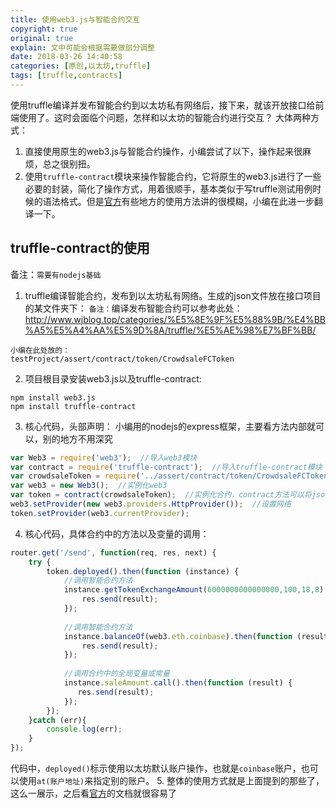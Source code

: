 ```yaml
---
title: 使用web3.js与智能合约交互
copyright: true
original: true
explain: 文中可能会根据需要做部分调整
date: 2018-03-26 14:40:58
categories: [原创,以太坊,truffle]
tags: [truffle,contracts]
---
```

使用truffle编译并发布智能合约到以太坊私有网络后，接下来，就该开放接口给前端使用了。这时会面临个问题，怎样和以太坊的智能合约进行交互？
大体两种方式：
1. 直接使用原生的web3.js与智能合约操作，小编尝试了以下，操作起来很麻烦，总之很别扭。
2. 使用`truffle-contract`模块来操作智能合约，它将原生的web3.js进行了一些必要的封装，简化了操作方式，用着很顺手，基本类似于写truffle测试用例时候的语法格式。但是[官方](https://github.com/trufflesuite/truffle-contract)有些地方的使用方法讲的很模糊，小编在此进一步翻译一下。
## truffle-contract的使用
备注：`需要有nodejs基础`
1. truffle编译智能合约，发布到以太坊私有网络。生成的json文件放在接口项目的某文件夹下：
`备注：`编译发布智能合约可以参考此处：http://www.wjblog.top/categories/%E5%8E%9F%E5%88%9B/%E4%BB%A5%E5%A4%AA%E5%9D%8A/truffle/%E5%AE%98%E7%BF%BB/
```
小编在此处放的：
testProject/assert/contract/token/CrowdsaleFCToken
```
2. 项目根目录安装web3.js以及truffle-contract:
```
npm install web3.js
npm install truffle-contract
```
3. 核心代码，头部声明：
小编用的nodejs的express框架，主要看方法内部就可以，别的地方不用深究
```js
var Web3 = require('web3');  //导入web3模块
var contract = require('truffle-contract');  //导入truffle-contract模块
var crowdsaleToken = require('../assert/contract/token/CrowdsaleFCToken') //导入（json文件）指定的已经发布到以太坊私有网络中的合约，该合约应该位于第1步提到的地方。
var web3 = new Web3();  //实例化web3
var token = contract(crowdsaleToken);  //实例化合约，contract方法可以将json解析，并将最终合约文件信息返回
web3.setProvider(new web3.providers.HttpProvider());  //设置网络
token.setProvider(web3.currentProvider);
```
4. 核心代码，具体合约中的方法以及变量的调用：
```js
router.get('/send', function(req, res, next) {
    try {
        token.deployed().then(function (instance) {
            //调用智能合约方法
            instance.getTokenExchangeAmount(6000000000000000,100,18,8).then(function (result) {
                res.send(result);
            });
            
            //调用智能合约方法
            instance.balanceOf(web3.eth.coinbase).then(function (result) {
                res.send(result);
            });
            
            //调用合约中的全局变量或常量
            instance.saleAmount.call().then(function (result) {
               res.send(result);
            });
        });
    }catch (err){
        console.log(err);
    }
});
```
代码中，`deployed()`标示使用以太坊默认账户操作，也就是`coinbase`账户，也可以使用`at(账户地址)`来指定别的账户。
5. 整体的使用方式就是上面提到的那些了，这么一展示，之后看[官方](https://github.com/trufflesuite/truffle-contract)的文档就很容易了